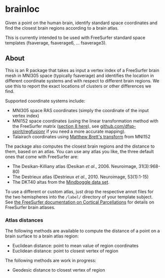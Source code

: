 # brainloc
Given a point on the human brain, identify standard space coordinates and find the closest brain regions according to a brain atlas.

This is currently intended to be used with FreeSurfer standard space templates (fsaverage, fsaverage6, ... fsaverage3).

## About

This is an R package that takes as input a vertex index of a FreeSurfer brain mesh in MNI305 space (typically fsaverage) and identifies the location in different coordinate systems and with respect to different brain regions. We use this to report the exact locations of clusters or other differences we find.

Supported coordinate systems include:

* MNI305 space RAS coordinates (simply the coordinate of the input vertex index)
* MNI152 space coordinates (using the linear transformation method with the FreeSurfer matríx ([section 8 here](https://surfer.nmr.mgh.harvard.edu/fswiki/CoordinateSystems)), see [github.com/dfsp-spirit/regfusionr](https://github.com/dfsp-spirit/regfusionr) if you need a more accurate mapping).
* Talairach coordinates using [Matthew Brett's transform](http://brainmap.org/training/BrettTransform.html) from MNI152

The package also computes the closest brain regions and the distance to them, based on an atlas. You can use any atlas you like, the three default ones that come with FreeSurfer are:

* The Desikan-Killiany atlas (Desikan *et al.*, 2006. Neuroimage, 31(3):968-80)
* The Destrieux atlas (Destrieux *et al.*, 2010. Neuroimage, 53(1):1-15)
* The DKT40 altas from the [Mindboggle data set](https://mindboggle.info/data.html).

To use a different or custom atlas, just drop the respective annot files for the two hemispheres into the `/label/` directory of your template subject. See [the FreeSurfer documentation on Cortical Parcellations](https://surfer.nmr.mgh.harvard.edu/fswiki/CorticalParcellation) for details on FreeSurfer brain atlases.


### Atlas distances

The following methods are available to compute the distance of a point on a brain surface to a brain atlas region:

* Euclidean distance: point to mean value of region coordinates
* Euclidean distance: point to closest vertex of region

The following methods are work in progress:

* Geodesic distance to closest vertex of region

